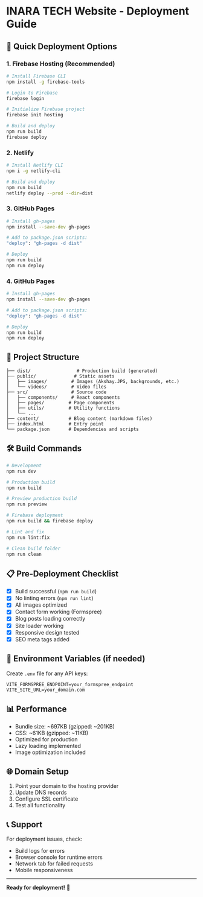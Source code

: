 # INARA TECH Website - Deployment Guide

## 🚀 Quick Deployment Options

### 1. Firebase Hosting (Recommended)
```bash
# Install Firebase CLI
npm install -g firebase-tools

# Login to Firebase
firebase login

# Initialize Firebase project
firebase init hosting

# Build and deploy
npm run build
firebase deploy
```

### 2. Netlify
```bash
# Install Netlify CLI
npm i -g netlify-cli

# Build and deploy
npm run build
netlify deploy --prod --dir=dist
```

### 3. GitHub Pages
```bash
# Install gh-pages
npm install --save-dev gh-pages

# Add to package.json scripts:
"deploy": "gh-pages -d dist"

# Deploy
npm run build
npm run deploy
```

### 4. GitHub Pages
```bash
# Install gh-pages
npm install --save-dev gh-pages

# Add to package.json scripts:
"deploy": "gh-pages -d dist"

# Deploy
npm run build
npm run deploy
```

## 📁 Project Structure
```
├── dist/                 # Production build (generated)
├── public/              # Static assets
│   ├── images/         # Images (Akshay.JPG, backgrounds, etc.)
│   └── videos/         # Video files
├── src/                # Source code
│   ├── components/     # React components
│   ├── pages/         # Page components
│   ├── utils/         # Utility functions
│   └── ...
├── content/           # Blog content (markdown files)
├── index.html         # Entry point
└── package.json       # Dependencies and scripts
```

## 🛠️ Build Commands
```bash
# Development
npm run dev

# Production build
npm run build

# Preview production build
npm run preview

# Firebase deployment
npm run build && firebase deploy

# Lint and fix
npm run lint:fix

# Clean build folder
npm run clean
```

## 📋 Pre-Deployment Checklist
- [x] Build successful (`npm run build`)
- [x] No linting errors (`npm run lint`)
- [x] All images optimized
- [x] Contact form working (Formspree)
- [x] Blog posts loading correctly
- [x] Site loader working
- [x] Responsive design tested
- [x] SEO meta tags added

## 🔧 Environment Variables (if needed)
Create `.env` file for any API keys:
```
VITE_FORMSPREE_ENDPOINT=your_formspree_endpoint
VITE_SITE_URL=your_domain.com
```

## 📊 Performance
- Bundle size: ~697KB (gzipped: ~201KB)
- CSS: ~61KB (gzipped: ~11KB)
- Optimized for production
- Lazy loading implemented
- Image optimization included

## 🌐 Domain Setup
1. Point your domain to the hosting provider
2. Update DNS records
3. Configure SSL certificate
4. Test all functionality

## 📞 Support
For deployment issues, check:
- Build logs for errors
- Browser console for runtime errors
- Network tab for failed requests
- Mobile responsiveness

---
**Ready for deployment!** 🎉
